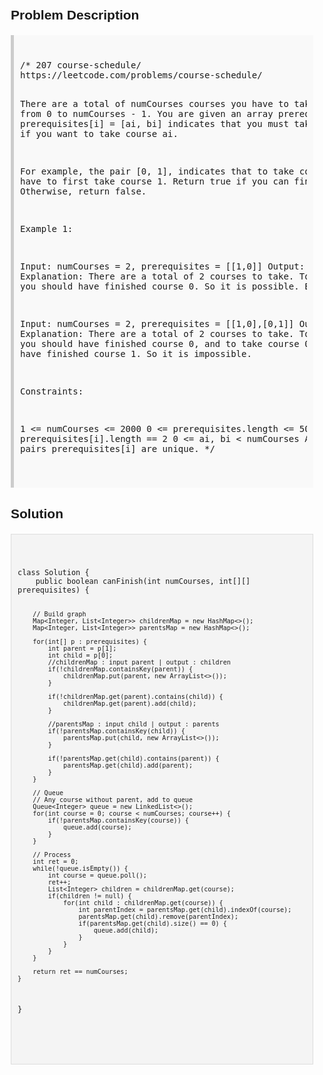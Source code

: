 <style>
  body { font-family: Arial, sans-serif; }
  .container { max-width: 100%; margin: 0 auto; padding: 10px; }
  .comment-block { background-color: #f9f9f9; padding: 10px; border-left: 5px solid #ccc; max-width: 100%; margin: 20px auto; overflow-wrap: break-word; white-space: pre-wrap; }
  .code-block { background-color: #f4f4f4; padding: 10px; border: 1px solid #ddd; max-width: 100%; margin: 20px auto; overflow-wrap: break-word; white-space: pre-wrap; }
</style>

<div class='container'>
<h2>Problem Description</h2>
<div class='comment-block'>
<pre>
/* 207 course-schedule/
https://leetcode.com/problems/course-schedule/

There are a total of numCourses courses you have to take, labeled from 0 to numCourses - 1. 
You are given an array prerequisites where prerequisites[i] = [ai, bi] indicates that you must take course bi first if you want to take course ai.

For example, the pair [0, 1], indicates that to take course 0 you have to first take course 1.
Return true if you can finish all courses. Otherwise, return false.

 

Example 1:

Input: numCourses = 2, prerequisites = [[1,0]]
Output: true
Explanation: There are a total of 2 courses to take. 
To take course 1 you should have finished course 0. So it is possible.
Example 2:

Input: numCourses = 2, prerequisites = [[1,0],[0,1]]
Output: false
Explanation: There are a total of 2 courses to take. 
To take course 1 you should have finished course 0, and to take course 0 you should also have finished course 1. So it is impossible.
 

Constraints:

1 <= numCourses <= 2000
0 <= prerequisites.length <= 5000
prerequisites[i].length == 2
0 <= ai, bi < numCourses
All the pairs prerequisites[i] are unique.
*/
</pre>
</div>

<h2>Solution</h2>
<div class='code-block'>
<pre><code class='language-java'>
class Solution {
    public boolean canFinish(int numCourses, int[][] prerequisites) {

        // Build graph
        Map<Integer, List<Integer>> childrenMap = new HashMap<>();
        Map<Integer, List<Integer>> parentsMap = new HashMap<>();

        for(int[] p : prerequisites) {
            int parent = p[1];
            int child = p[0];
            //childrenMap : input parent | output : children
            if(!childrenMap.containsKey(parent)) {
                childrenMap.put(parent, new ArrayList<>());
            }

            if(!childrenMap.get(parent).contains(child)) {
                childrenMap.get(parent).add(child);
            }

            //parentsMap : input child | output : parents
            if(!parentsMap.containsKey(child)) {
                parentsMap.put(child, new ArrayList<>());
            }

            if(!parentsMap.get(child).contains(parent)) {
                parentsMap.get(child).add(parent);
            }
        }

        // Queue
        // Any course without parent, add to queue
        Queue<Integer> queue = new LinkedList<>();
        for(int course = 0; course < numCourses; course++) {
            if(!parentsMap.containsKey(course)) {
                queue.add(course);
            }
        }

        // Process
        int ret = 0;
        while(!queue.isEmpty()) {
            int course = queue.poll();
            ret++;
            List<Integer> children = childrenMap.get(course);
            if(children != null) {
                for(int child : childrenMap.get(course)) {
                    int parentIndex = parentsMap.get(child).indexOf(course);
                    parentsMap.get(child).remove(parentIndex);
                    if(parentsMap.get(child).size() == 0) {
                        queue.add(child);
                    }
                }
            }
        }

        return ret == numCourses;  
    }
}









</code></pre>
</div>
</div>
